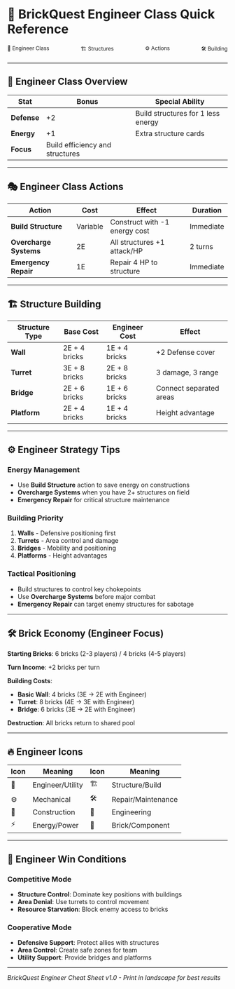 # 🔧 BrickQuest Engineer Class Quick Reference

<div style="display: flex; justify-content: space-between; font-size: 12px; margin-bottom: 20px;">
  <div>🔧 Engineer Class</div>
  <div>🏗️ Structures</div>
  <div>⚙️ Actions</div>
  <div>🛠️ Building</div>
</div>

---

## 🔧 Engineer Class Overview

| Stat | Bonus | Special Ability |
|------|-------|-----------------|
| **Defense** | +2 | Build structures for 1 less energy |
| **Energy** | +1 | Extra structure cards |
| **Focus** | Build efficiency and structures | |

---

## 🎭 Engineer Class Actions

| Action | Cost | Effect | Duration |
|--------|------|--------|----------|
| **Build Structure** | Variable | Construct with -1 energy cost | Immediate |
| **Overcharge Systems** | 2E | All structures +1 attack/HP | 2 turns |
| **Emergency Repair** | 1E | Repair 4 HP to structure | Immediate |

---

## 🏗️ Structure Building

| Structure Type | Base Cost | Engineer Cost | Effect |
|----------------|-----------|---------------|--------|
| **Wall** | 2E + 4 bricks | 1E + 4 bricks | +2 Defense cover |
| **Turret** | 3E + 8 bricks | 2E + 8 bricks | 3 damage, 3 range |
| **Bridge** | 2E + 6 bricks | 1E + 6 bricks | Connect separated areas |
| **Platform** | 2E + 4 bricks | 1E + 4 bricks | Height advantage |

---

## ⚙️ Engineer Strategy Tips

### Energy Management
- Use **Build Structure** action to save energy on constructions
- **Overcharge Systems** when you have 2+ structures on field
- **Emergency Repair** for critical structure maintenance

### Building Priority
1. **Walls** - Defensive positioning first
2. **Turrets** - Area control and damage
3. **Bridges** - Mobility and positioning
4. **Platforms** - Height advantages

### Tactical Positioning
- Build structures to control key chokepoints
- Use **Overcharge Systems** before major combat
- **Emergency Repair** can target enemy structures for sabotage

---

## 🛠️ Brick Economy (Engineer Focus)

**Starting Bricks**: 6 bricks (2-3 players) / 4 bricks (4-5 players)

**Turn Income**: +2 bricks per turn

**Building Costs**:
- **Basic Wall**: 4 bricks (3E → 2E with Engineer)
- **Turret**: 8 bricks (4E → 3E with Engineer)
- **Bridge**: 6 bricks (3E → 2E with Engineer)

**Destruction**: All bricks return to shared pool

---

## 🔥 Engineer Icons

| Icon | Meaning | Icon | Meaning |
|------|---------|------|---------|
| 🔧 | Engineer/Utility | 🏗️ | Structure/Build |
| ⚙️ | Mechanical | 🛠️ | Repair/Maintenance |
| 🔨 | Construction | 📐 | Engineering |
| ⚡ | Energy/Power | 🧱 | Brick/Component |

---

## 🎯 Engineer Win Conditions

### Competitive Mode
- **Structure Control**: Dominate key positions with buildings
- **Area Denial**: Use turrets to control movement
- **Resource Starvation**: Block enemy access to bricks

### Cooperative Mode
- **Defensive Support**: Protect allies with structures
- **Area Control**: Create safe zones for team
- **Utility Support**: Provide bridges and platforms

---

*BrickQuest Engineer Cheat Sheet v1.0 - Print in landscape for best results*
